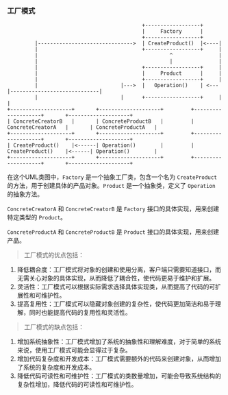 ### 工厂模式

```
                                            +------------------+          
                                            |     Factory      |          
                                            +------------------+          
         |------------------------------->  | CreateProduct()  |<----|
         |                                  +------------------+     |    
         |                                           ^               |
         |                                           |               |
         |                                  +------------------+     |
         |                                  |     Product      |     |
         |                                  +------------------+     |
         |                           |--->  |   Operation()    | <---|-----------------------------|
         |                           |      +------------------+     |                             |
+--------------------+       +--------------------+         +--------------------+       +--------------------+ 
| ConcreteCreatorB   |       | ConcreteProductB   |         | ConcreteCreatorA   |       | ConcreteProductA   |
+--------------------+       +--------------------+         +--------------------+       +--------------------+
| CreateProduct()    |<------| Operation()        |         | CreateProduct()    |<------| Operation()        |
+--------------------+       +--------------------+         +--------------------+       +--------------------+
```

在这个UML类图中，`Factory` 是一个抽象工厂类，包含一个名为 `CreateProduct` 的方法，用于创建具体的产品对象。`Product` 是一个抽象类，定义了 `Operation` 的抽象方法。

`ConcreteCreatorA` 和 `ConcreteCreatorB` 是 `Factory` 接口的具体实现，用来创建特定类型的 `Product`。

`ConcreteProductA` 和 `ConcreteProductB` 是 `Product` 接口的具体实现，用来创建产品。

> 工厂模式的优点包括：
1. 降低耦合度：工厂模式将对象的创建和使用分离，客户端只需要知道接口，而无需关心对象的具体实现，从而降低了耦合性，使代码更易于维护和扩展。 
2. 灵活性：工厂模式可以根据实际需求选择具体实现类，从而提高了代码的可扩展性和可维护性。 
3. 提高复用性：工厂模式可以隐藏对象创建的复杂性，使代码更加简洁和易于理解，同时也能提高代码的复用性和灵活性。
> 工厂模式的缺点包括：
1. 增加系统抽象性：工厂模式增加了系统的抽象性和理解难度，对于简单的系统来说，使用工厂模式可能会显得过于复杂。 
2. 增加代码复杂度和开发成本：工厂模式需要额外的代码来创建对象，从而增加了系统的复杂度和开发成本。 
3. 降低代码可读性和可维护性：工厂模式的类数量增加，可能会导致系统结构的复杂性增加，降低代码的可读性和可维护性。